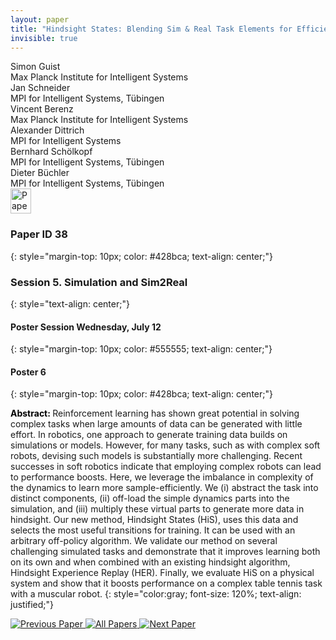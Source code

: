 ```yaml
---
layout: paper
title: "Hindsight States: Blending Sim & Real Task Elements for Efficient Reinforcement Learning"
invisible: true
---
```

<div class="paper-authors">
<div class="paper-author-box">
    <div class="paper-author-name">Simon Guist</div>
    <div class="paper-author-uni">Max Planck Institute for Intelligent Systems</div>
</div>
<div class="paper-author-box">
    <div class="paper-author-name">Jan Schneider</div>
    <div class="paper-author-uni">MPI for Intelligent Systems, Tübingen</div>
</div>
<div class="paper-author-box">
    <div class="paper-author-name">Vincent Berenz</div>
    <div class="paper-author-uni">Max Planck Institute for Intelligent Systems</div>
</div>
<div class="paper-author-box">
    <div class="paper-author-name">Alexander Dittrich</div>
    <div class="paper-author-uni">MPI for Intelligent Systems</div>
</div>
<div class="paper-author-box">
    <div class="paper-author-name">Bernhard Schölkopf</div>
    <div class="paper-author-uni">MPI for Intelligent Systems, Tübingen</div>
</div>
<div class="paper-author-box">
    <div class="paper-author-name">Dieter Büchler</div>
    <div class="paper-author-uni">MPI for Intelligent Systems, Tübingen</div>
</div>

</div><div class="paper-pdf">
<div> <a href="http://www.roboticsproceedings.org/rss19/p038.pdf"><img src="{{ site.baseurl }}/images/paper_link.png" alt="Paper Website" width = "33"  height = "40"/></a> </div>
</div>

### Paper ID 38
{: style="margin-top: 10px; color: #428bca; text-align: center;"}

### Session 5. Simulation and Sim2Real
{: style="text-align: center;"}

#### Poster Session Wednesday, July 12
{: style="margin-top: 10px; color: #555555; text-align: center;"}

#### Poster 6
{: style="margin-top: 10px; color: #428bca; text-align: center;"}

<b style="color: black;">Abstract: </b>Reinforcement learning has shown great potential in solving complex tasks when large amounts of data can be generated with little effort. In robotics, one approach to generate training data builds on simulations or models. However, for many tasks, such as with complex soft robots, devising such models is substantially more challenging. Recent successes in soft robotics indicate that employing complex robots can lead to performance boosts. Here, we leverage the imbalance in complexity of the dynamics to learn more sample-efficiently. We (i) abstract the task into distinct components, (ii) off-load the simple dynamics parts into the simulation, and (iii) multiply these virtual parts to generate more data in hindsight. Our new method, Hindsight States (HiS), uses this data and selects the most useful transitions for training. It can be used with an arbitrary off-policy algorithm. 
We validate our method on several challenging simulated tasks and demonstrate that it improves learning both on its own and when combined with an existing hindsight algorithm, Hindsight Experience Replay (HER). Finally, we evaluate HiS on a physical system and show that it boosts performance on a complex table tennis task with a muscular robot.
{: style="color:gray; font-size: 120%; text-align: justified;"}


<div class="paper-menu">
<a href="{{ site.baseurl }}/program/papers/037/"> <img src="{{ site.baseurl }}/images/previous_paper_icon.png" alt="Previous Paper" title="Previous Paper"/> </a>
<a href="{{ site.baseurl }}/program/papers"><img src="{{ site.baseurl }}/images/overview_icon.png" alt="All Papers" title="All Papers"/> </a>
<a href="{{ site.baseurl }}/program/papers/039/"> <img src="{{ site.baseurl }}/images/next_paper_icon.png" alt="Next Paper" title="Next Paper"/> </a>

</div>
